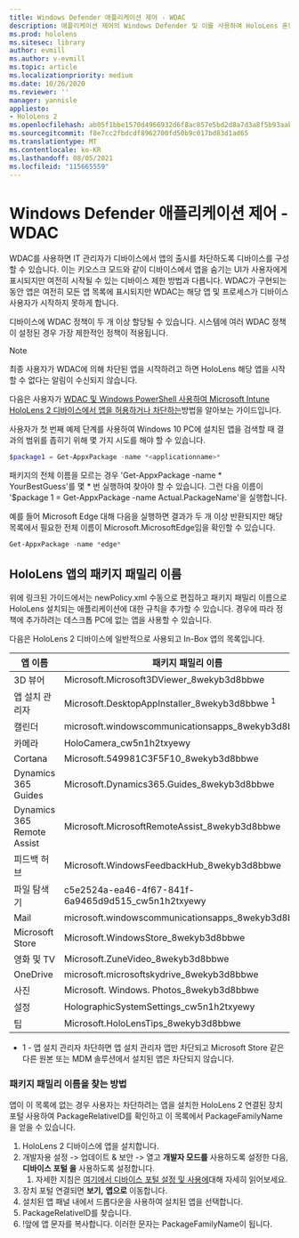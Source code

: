 ```yaml
---
title: Windows Defender 애플리케이션 제어 - WDAC
description: 애플리케이션 제어의 Windows Defender 및 이를 사용하여 HoloLens 혼합 현실 디바이스를 관리하는 방법에 대한 개요입니다.
ms.prod: hololens
ms.sitesec: library
author: evmill
ms.author: v-evmill
ms.topic: article
ms.localizationpriority: medium
ms.date: 10/26/2020
ms.reviewer: ''
manager: yannisle
appliesto:
- HoloLens 2
ms.openlocfilehash: ab05f1bbe1570d4966932d6f8ac857e5bd2d8a7d3a8f5b93aaba0335eda05b01
ms.sourcegitcommit: f8e7cc2fbdcdf8962700fd50b9c017bd83d1ad65
ms.translationtype: MT
ms.contentlocale: ko-KR
ms.lasthandoff: 08/05/2021
ms.locfileid: "115665559"
---
```

# <a name="windows-defender-application-control---wdac"></a>Windows Defender 애플리케이션 제어 - WDAC

WDAC를 사용하면 IT 관리자가 디바이스에서 앱의 출시를 차단하도록 디바이스를 구성할 수 있습니다. 이는 키오스크 모드와 같이 디바이스에서 앱을 숨기는 UI가 사용자에게 표시되지만 여전히 시작될 수 있는 디바이스 제한 방법과 다릅니다. WDAC가 구현되는 동안 앱은 여전히 모든 앱 목록에 표시되지만 WDAC는 해당 앱 및 프로세스가 디바이스 사용자가 시작하지 못하게 합니다.

디바이스에 WDAC 정책이 두 개 이상 할당될 수 있습니다. 시스템에 여러 WDAC 정책이 설정된 경우 가장 제한적인 정책이 적용됩니다. 

> [!NOTE]
> 최종 사용자가 WDAC에 의해 차단된 앱을 시작하려고 하면 HoloLens 해당 앱을 시작할 수 없다는 알림이 수신되지 않습니다.

다음은 사용자가 [WDAC 및 Windows PowerShell 사용하여 Microsoft Intune HoloLens 2 디바이스에서 앱을 허용하거나 차단하는](/mem/intune/configuration/custom-profile-hololens)방법을 알아보는 가이드입니다.

사용자가 첫 번째 예제 단계를 사용하여 Windows 10 PC에 설치된 앱을 검색할 때 결과의 범위를 좁히기 위해 몇 가지 시도를 해야 할 수 있습니다.

```powershell
$package1 = Get-AppxPackage -name *<applicationname>*
``` 

패키지의 전체 이름을 모르는 경우 'Get-AppxPackage -name \* YourBestGuess'를 몇 \* 번 실행하여 찾아야 할 수 있습니다. 그런 다음 이름이 '$package 1 = Get-AppxPackage -name Actual.PackageName'을 실행합니다.

예를 들어 Microsoft Edge 대해 다음을 실행하면 결과가 두 개 이상 반환되지만 해당 목록에서 필요한 전체 이름이 Microsoft.MicrosoftEdge임을 확인할 수 있습니다.

```powershell
Get-AppxPackage -name *edge*
``` 

## <a name="package-family-names-for-apps-on-hololens"></a>HoloLens 앱의 패키지 패밀리 이름

위에 링크된 가이드에서는 newPolicy.xml 수동으로 편집하고 패키지 패밀리 이름으로 HoloLens 설치되는 애플리케이션에 대한 규칙을 추가할 수 있습니다. 경우에 따라 정책에 추가하려는 데스크톱 PC에 없는 앱을 사용할 수 있습니다.

다음은 HoloLens 2 디바이스에 일반적으로 사용되고 In-Box 앱의 목록입니다.

| 앱 이름                   | 패키지 패밀리 이름                                |
|----------------------------|----------------------------------------------------|
| 3D 뷰어                  | Microsoft.Microsoft3DViewer_8wekyb3d8bbwe          |
| 앱 설치 관리자              | Microsoft.DesktopAppInstaller_8wekyb3d8bbwe <sup>1</sup>         |
| 캘린더                   | microsoft.windowscommunicationsapps_8wekyb3d8bbwe  |
| 카메라                     | HoloCamera_cw5n1h2txyewy                           |
| Cortana                    | Microsoft.549981C3F5F10_8wekyb3d8bbwe              |
| Dynamics 365 Guides        | Microsoft.Dynamics365.Guides_8wekyb3d8bbwe         |
| Dynamics 365 Remote Assist | Microsoft.MicrosoftRemoteAssist_8wekyb3d8bbwe      |
| 피드백 허브               | Microsoft.WindowsFeedbackHub_8wekyb3d8bbwe         |
| 파일 탐색기              | c5e2524a-ea46-4f67-841f-6a9465d9d515_cw5n1h2txyewy |
| Mail                       | microsoft.windowscommunicationsapps_8wekyb3d8bbwe  |
| Microsoft Store            | Microsoft.WindowsStore_8wekyb3d8bbwe               |
| 영화 및 TV                | Microsoft.ZuneVideo_8wekyb3d8bbwe                  |
| OneDrive                   | microsoft.microsoftskydrive_8wekyb3d8bbwe          |
| 사진                     | Microsoft. Windows. Photos_8wekyb3d8bbwe             |
| 설정                   | HolographicSystemSettings_cw5n1h2txyewy            |
| 팁                       | Microsoft.HoloLensTips_8wekyb3d8bbwe               |

- 1 - 앱 설치 관리자 차단하면 앱 설치 관리자 앱만 차단되고 Microsoft Store 같은 다른 원본 또는 MDM 솔루션에서 설치된 앱은 차단되지 않습니다.

### <a name="how-to-find-a-package-family-name"></a>패키지 패밀리 이름을 찾는 방법

앱이 이 목록에 없는 경우 사용자는 차단하려는 앱을 설치한 HoloLens 2 연결된 장치 포털 사용하여 PackageRelativeID를 확인하고 이 목록에서 PackageFamilyName을 얻을 수 있습니다.

1. HoloLens 2 디바이스에 앱을 설치합니다. 
1. 개발자용 설정 -> 업데이트 & 보안 -> 열고 **개발자 모드를** 사용하도록 설정한 다음, **디바이스 포털 을** 사용하도록 설정합니다. 
    1. 자세한 지침은 [여기에서 디바이스 포털 설정 및 사용에](/windows/mixed-reality/develop/platform-capabilities-and-apis/using-the-windows-device-portal)대해 자세히 읽어보세요.
1. 장치 포털 연결되면 **보기,** **앱으로** 이동합니다. 
1. 설치된 앱 패널 내에서 드롭다운을 사용하여 설치된 앱을 선택합니다. 
1. PackageRelativeID를 찾습니다. 
1. !앞에 앱 문자를 복사합니다. 이러한 문자는 PackageFamilyName이 됩니다.


